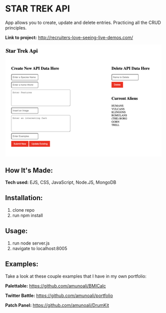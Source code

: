# STAR TREK API
App allows you to create, update and delete entries. Practicing all the CRUD principles. 

**Link to project:** http://recruiters-love-seeing-live-demos.com/

<img src="/public/images/starTrekReadmeImg.png" alt="">


## How It's Made:

**Tech used:** EJS, CSS, JavaScript, Node.JS, MongoDB

## Installation:
1. clone repo
2. run npm install



## Usage:
1. run node server.js
2. navigate to localhost:8005


## Examples:
Take a look at these couple examples that I have in my own portfolio:

**Palettable:** https://github.com/amunoali/BMICalc

**Twitter Battle:** https://github.com/amunoali/portfolio

**Patch Panel:** https://github.com/amunoali/DrumKit


